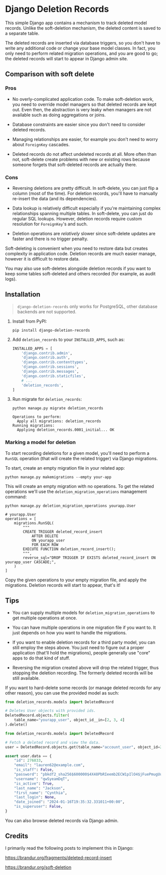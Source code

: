 # Django Deletion Records

This simple Django app contains a mechanism to track deleted model records.
Unlike the soft-deletion mechanism, the deleted content is saved to a separate
table.

The deleted records are inserted via database triggers, so you don't have to
write any additional code or change your base model classes. In fact, you only
need to perform related migration operations, and you are good to go; the
deleted records will start to appear in Django admin site.

## Comparison with soft delete

### Pros

* No overly-complicated application code. To make soft-deletion work, you
  need to override model managers so that deleted records are kept out. Even
  then, the abstraction is very leaky when managers are not available such
  as doing aggregations or joins.

* Database constraints are easier since you don't need to consider deleted
  records.

* Managing relationships are easier, for example you don't need to worry
  about `ForeignKey` cascades.

* Deleted records do not affect undeleted records at all. More often than
  not, soft-delete create problems with new or existing rows because
  someone forgets that soft-deleted records are actually there.

### Cons

* Reversing deletions are pretty difficult. In soft-delete, you can just flip
  a column (most of the time). For deletion records, you'll have to manually
  re-insert the data (and its dependencies).

* Data lookup is relatively difficult especially if you're maintaining
  complex relationships spanning multiple tables. In soft-delete, you can
  just do regular SQL lookups. However, deletion records require custom
  resolution for `ForeignKey`'s and such.

* Deletion operations are *relatively* slower since soft-delete updates
  are faster and there is no trigger penalty.

Soft-deleting is convenient when you need to restore data but creates
complexity in application code. Deletion records are much easier manage,
however it is difficult to restore data.

You may also use soft-deletes alongside deletion records if you want to keep
some tables soft-deleted and others recorded (for example, as audit logs).

## Installation

> `django-deletion-records` only works for PostgreSQL, other database backends
> are not supported.

1. Install from PyPI:

    ```shell
    pip install django-deletion-records
    ```

2. Add `deletion_records` to your `INSTALLED_APPS`, such as:

    ```python
    INSTALLED_APPS = [
        'django.contrib.admin',
        'django.contrib.auth',
        'django.contrib.contenttypes',
        'django.contrib.sessions',
        'django.contrib.messages',
        'django.contrib.staticfiles',
        # ...
        'deletion_records',
    ]
    ```

3. Run migrate for `deletion_records`:

    ```shell
    python manage.py migrate deletion_records

    Operations to perform:
      Apply all migrations: deletion_records
    Running migrations:
      Applying deletion_records.0001_initial... OK
    ```

### Marking a model for deletion

To start recording deletions for a given model, you'll need to perform a
`RunSQL` operation (that will create the related trigger) via Django
migrations.

To start, create an empty migration file in your related app:

```shell
python manage.py makemigrations --empty your-app
```

This will create an empty migration with no operations. To get the related
operations we'll use the `deletion_migration_operations` management command:

```shell
python manage.py deletion_migration_operations yourapp.User

# yourapp.User
operations = [
    migrations.RunSQL(
        """
        CREATE TRIGGER deleted_record_insert
            AFTER DELETE
            ON yourapp_user
            FOR EACH ROW
        EXECUTE FUNCTION deletion_record_insert();
        """,
        reverse_sql="DROP TRIGGER IF EXISTS deleted_record_insert ON yourapp_user CASCADE;",
    )
]
```

Copy the given operations to your empty migration file, and apply the
migrations. Deletion records will start to appear, that's it!

## Tips

* You can supply multiple models for `deletion_migration_operations` to get
  multiple operations at once.

* You can have multiple operations in one migration file if you want to. It
  just depends on how you want to handle the migrations.

* If you want to enable deletion records for a third party model, you can
  still employ the steps above. You just need to figure out a proper
  application (that'll hold the migrations), people generally use "core" apps
  to do that kind of stuff.

* Reversing the migration created above will drop the related trigger, thus
  stopping the deletion recording. The formerly deleted records will be still
  available.

If you want to hard-delete some records (or manage deleted records for any
other reason), you can use the provided model as such:

```python
from deletion_records.models import DeletedRecord

# Deletes User objects with provided ids.
DeletedRecord.objects.filter(
    table_name="yourapp_user", object_id__in=[2, 3, 4]
).delete()
```

```python
from deletion_records.models import DeletedRecord

# Fetch a deleted record and view the data.
user = DeletedRecord.objects.get(table_name="account_user", object_id=276833)

assert user.data == {
    "id": 276833,
    "email": "lauren62@example.com",
    "is_staff": False,
    "password": "pbkdf2_sha256$600000$4X48PbRIeemb2ECW1pIlO4$jFuePmugUuTE4D6nIbP9TxGKcYxLBut81bR4JbshU8I=",
    "username": "qwSyeamDqT",
    "is_active": True,
    "last_name": "Jackson",
    "first_name": "Cynthia",
    "last_login": None,
    "date_joined": "2024-01-16T19:35:32.331011+00:00",
    "is_superuser": False,
}
```

You can also browse deleted records via Django admin.

## Credits

I primarily read the following posts to implement this in Django:

https://brandur.org/fragments/deleted-record-insert

https://brandur.org/soft-deletion
